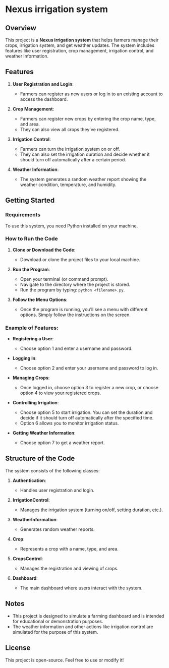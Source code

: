 # Nexus irrigation system

## Overview
This project is a **Nexus irrigation system** that helps farmers manage their crops, irrigation system, and get weather updates. The system includes features like user registration, crop management, irrigation control, and weather information.

## Features

1. **User Registration and Login**: 
   - Farmers can register as new users or log in to an existing account to access the dashboard.
   
2. **Crop Management**:
   - Farmers can register new crops by entering the crop name, type, and area.
   - They can also view all crops they've registered.
   
3. **Irrigation Control**:
   - Farmers can turn the irrigation system on or off.
   - They can also set the irrigation duration and decide whether it should turn off automatically after a certain period.

4. **Weather Information**:
   - The system generates a random weather report showing the weather condition, temperature, and humidity.

## Getting Started

### Requirements
To use this system, you need Python installed on your machine.

### How to Run the Code

1. **Clone or Download the Code**:
   - Download or clone the project files to your local machine.

2. **Run the Program**:
   - Open your terminal (or command prompt).
   - Navigate to the directory where the project is stored.
   - Run the program by typing: `python <filename>.py`.

3. **Follow the Menu Options**:
   - Once the program is running, you’ll see a menu with different options. Simply follow the instructions on the screen.

### Example of Features:
- **Registering a User**:
   - Choose option 1 and enter a username and password.
   
- **Logging In**:
   - Choose option 2 and enter your username and password to log in.
   
- **Managing Crops**:
   - Once logged in, choose option 3 to register a new crop, or choose option 4 to view your registered crops.

- **Controlling Irrigation**:
   - Choose option 5 to start irrigation. You can set the duration and decide if it should turn off automatically after the specified time.
   - Option 6 allows you to monitor irrigation status.

- **Getting Weather Information**:
   - Choose option 7 to get a weather report.

## Structure of the Code

The system consists of the following classes:

1. **Authentication**:
   - Handles user registration and login.

2. **IrrigationControl**:
   - Manages the irrigation system (turning on/off, setting duration, etc.).

3. **WeatherInformation**:
   - Generates random weather reports.

4. **Crop**:
   - Represents a crop with a name, type, and area.

5. **CropsControl**:
   - Manages the registration and viewing of crops.

6. **Dashboard**:
   - The main dashboard where users interact with the system.

## Notes

- This project is designed to simulate a farming dashboard and is intended for educational or demonstration purposes.
- The weather information and other actions like irrigation control are simulated for the purpose of this system.
  
## License
This project is open-source. Feel free to use or modify it!
